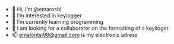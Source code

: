 - 👋 Hi, I’m @emaroshi
- 👀 I’m interested in keylogger
- 🌱 I’m currently learning programming 
- 💞️ I am looking for a collaborator on the formatting of a keylloger
- 📫 emalontsi98@gmail.com is my electronic adress

<!---
emaroshi/emaroshi is a ✨ special ✨ repository because its `README.md` (this file) appears on your GitHub profile.
You can click the Preview link to take a look at your changes.
--->
